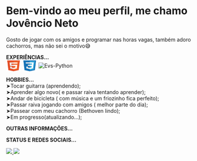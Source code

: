 # Bem-vindo ao meu perfil, me chamo Jovêncio Neto

Gosto de jogar com os amigos e programar nas horas vagas, também adoro cachorros, mas não sei o motivo😅

**EXPERIÊNCIAS...**<br>
<img align="center" alt="Evs-HTML" height="30" width="40" src="https://raw.githubusercontent.com/devicons/devicon/master/icons/html5/html5-original.svg">
  <img align="center" alt="Evs-CSS" height="30" width="40" src="https://raw.githubusercontent.com/devicons/devicon/master/icons/css3/css3-original.svg">
  <img align="center" alt="Evs-Python" height="35" width="35" src="https://i.imgur.com/w6HYuAI.png">

**HOBBIES...**<br>
➤Tocar guitarra (aprendendo); <br>
➤Aprender algo novo( e passar raiva tentando aprender);<br>
➤Andar de bicicleta ( com música e um friozinho fica perfeito);<br>
➤Passar raiva jogando com amigos ( melhor parte do dia);<br>
➤Passear com meu cachorro (Bethoven lindo);<br>
➤Em progresso(atualizando...);<br>

**OUTRAS INFORMAÇÕES...**

**STATUS E REDES SOCIAIS...**

 <div>
  <a href="https://github.com/JovencioNeto">
  <img height="150em" src="https://github-readme-stats.vercel.app/api?username=JovencioNeto&show_icons=true&theme=vue-dark&include_all_commits=true&count_private=true"/>
  <img height="150em" src="https://github-readme-stats.vercel.app/api/top-langs/?username=JovencioNeto&layout=compact&langs_count=7&theme=vue-dark"/>
 </div>
